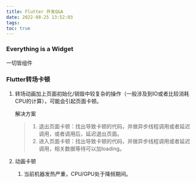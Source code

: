 ```yaml
---
title: Flutter 开发Q&A
date: 2022-08-25 13:52:03
tags:
toc: true
---
```


### Everything is a Widget 

一切皆组件



### Flutter转场卡顿

1. 转场动画加上页面初始化/销毁中较复杂的操作（一般涉及到IO或者比较消耗CPU的计算），可能会引起页面卡顿。

   解决方案

   > 1. 退出页面卡顿：找出导致卡顿的代码，并做异步线程调用或者延迟调用，或者调用后，延迟退出页面。
   > 2. 进入页面卡顿：找出导致卡顿的代码，并做异步线程调用或者延迟调用，相关数据等待可以加loading。

2. 动画卡顿
   1. 当前机器发热严重，CPU/GPU处于降频期间。

